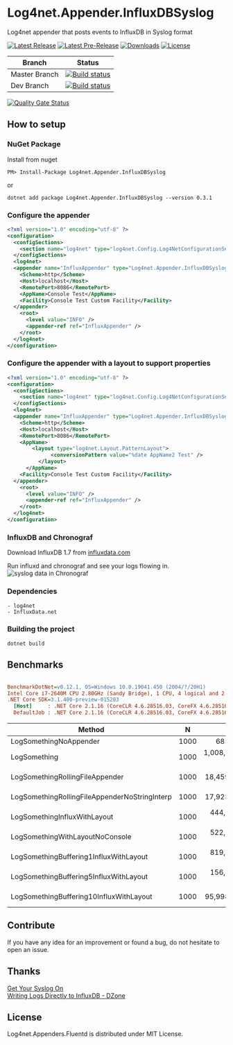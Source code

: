 # Log4net.Appender.InfluxDBSyslog
Log4net appender that posts events to InfluxDB in Syslog format

[![Latest Release](https://img.shields.io/nuget/v/Log4net.Appender.InfluxDBSyslog?logo=nuget&label=release&style=for-the-badge)](https://www.nuget.org/packages/Serilog.Sinks.InfluxDB.Syslog)
[![Latest Pre-Release](https://img.shields.io/nuget/vpre/Log4net.Appender.InfluxDBSyslog?logo=nuget&color=yellow&label=pre-release&style=for-the-badge)](https://www.nuget.org/packages/Serilog.Sinks.InfluxDB.Syslog/absoluteLatest)
[![Downloads](https://img.shields.io/nuget/dt/Log4net.Appender.InfluxDBSyslog?style=for-the-badge&logo=data%3Aimage%2Fpng%3Bbase64%2CiVBORw0KGgoAAAANSUhEUgAAAEAAAABACAYAAACqaXHeAAAAAXNSR0IArs4c6QAAAARnQU1BAACxjwv8YQUAAAAJcEhZcwAAHYcAAB2HAY%2Fl8WUAAAAZdEVYdFNvZnR3YXJlAHBhaW50Lm5ldCA0LjAuMTnU1rJkAAABrUlEQVR4XuXQQW7DMAxE0Rw1R%2BtN3XAjBOpPaptfsgkN8DazIDB8bNu2NCxXguVKsFwJlrJs6KYGS1k2dFODpSwbuqnBUpYN3dRgKcuGbmqwlGVDNzVYyrKhmxosZdnQTQ2WsmzopgZLWTZ0U4OlLBu6qcFSlg3d1GApy4ZuarCUZUM3NVjKsqGbGixl2dBNDZaybOimBktZNnRTg6UsG7qpwVKWDd3UYPnB86VKfl5owx9YflHhCbvHByz%2FcecnHBofsNzhjk84PD5gudOdnnBqfMDygDs84fT4gOVBVz4hNT5gecIVT0iPD1ieNPMJyviAZcKMJ2jjA5ZJI5%2Bgjg9YCkY8QR8fsJSYTxgyPmApMp4wbHzAUpZ5wtDxAcsBzjxh%2BPiA5SBHnjBlfMByoD1PmDY%2BYDnYtydMHR%2BwnICeMH18wHKS9ydcMj5gOVE84bLxAcuVYLkSLDvVQ5saLDvVQ5saLDvVQ5saLDvVQ5saLDvVQ5saLDvVQ5saLDvVQ5saLDvVQ5saLDvVQ5saLDvVQ5saLDvVQ5saLDvVQ5saLFeC5UqwXAmW69gev7WIMc4gs9idAAAAAElFTkSuQmCC)](https://www.nuget.org/packages/Serilog.Sinks.InfluxDB.Syslog/)
[![License](https://img.shields.io/badge/license-MIT-blue.svg?style=for-the-badge&logo=data%3Aimage%2Fpng%3Bbase64%2CiVBORw0KGgoAAAANSUhEUgAAAEAAAABACAYAAACqaXHeAAAAAXNSR0IArs4c6QAAAARnQU1BAACxjwv8YQUAAAAJcEhZcwAAHYcAAB2HAY%2Fl8WUAAAAZdEVYdFNvZnR3YXJlAHBhaW50Lm5ldCA0LjAuMTCtCgrAAAADB0lEQVR4XtWagXETMRREUwIlUAIlUAodQAl0AJ1AB9BB6AA6gA6MduKbkX%2BevKecNk525jHO3l%2Fp686xlJC70%2Bl0C942vjV%2Bn9FreVQbBc0wWujfRpW8Z78JaIb53hhJ1ygTA80w9PQ36duBMjHQHPCuoQZfutSjeqU1PAJN4E3j2pN7aVKv6pnWcgGawNfGa5N6prVcgGZBn8yvVXZXQbOgPXokXaPMNZwoc41D%2FaHZ8b7hpBrKjnCizIjD%2FaHZ8aPR6%2BeZXqqh7Agnyow43B%2BaZz40qnQ36a6rlsYgnChDLOkPzTN1z%2B9PafU0N3OAcaIMsaQ%2FNBufG1X9JyrtDMr0Y4xwokxlWX%2BPjAYdemhPrWeDvYcPJ8r0LO3v4oszNfivQQuTp2u9qJGKE2V6lvZ38UVj9q3t3oqEE2U2lvfXF4t6qPjTqDUV1fRyhw8nymws768vfOr2NtqOqFY4UUZE%2BusL6VDRX7%2FGzOHDiTIi0t9WMPsUKzNPx4kysf62gmuHir3sPXw4USbWny485ZOc2PsJ7VTro%2F3pwp5DxV7qHq2xa41TrY%2F2J7PfJkaHir3UwwdtU061PtqfTP0CUaYm2v3LxCtoDI2lMWk8p1of7Y8K0jhRJgaaYZwoE0P%2FpFUndZqtP6T4BE2zC5qtP6T4BE2zC5qtPyRN8OvhZUQae3ZBtT7anyb49PA6Ivp5wKnWR%2FvbJkncZXr6wokysf62CXRCWjmJxhqd2JwoE%2BuvTqS37JGJlB39GLzhRJmN5f31gz8XTpSJgWYYJ8rEQDOME2VioBnGiTIx0AzjRJkYaIZxokwMNMM4USYGmmGcKBMDzTBOlImBZhgnysRAM4wTZWKgGcaJMjHQDONEmRhohnGiTAw0wzhRJgaaYZwoEwPNME6UiYFmGCfKxEAzjBNlYqAZxokyMdAMoL%2FO%2BNi4bzjpT1e%2BNFb8V7gFzUXMLHqk%2BM1A8wArFj1S5GagOUly0SMtuxloTnJrUU%2B7QXOSW4t62g2ak9xa1NNu0Jzk1qKednK6%2Bw9roIB8keT%2F3QAAAABJRU5ErkJggg%3D%3D)](LICENSE.md)

| Branch   | Status         |
| -------- | -------------- | 
|Master Branch|[![Build status](https://ci.appveyor.com/api/projects/status/fh0wk0ov2f86u1lw/branch/master?svg=true)](https://ci.appveyor.com/project/MarkZither/log4net-appender-influxdbsyslog/branch/master)|
|Dev Branch|[![Build status](https://ci.appveyor.com/api/projects/status/fh0wk0ov2f86u1lw/branch/master?svg=true)](https://ci.appveyor.com/project/MarkZither/log4net-appender-influxdbsyslog/branch/dev)|

[![Quality Gate Status](https://sonarcloud.io/api/project_badges/measure?project=Log4net.Appender.InfluxDBSyslog&metric=alert_status)](https://sonarcloud.io/dashboard?id=Log4net.Appender.InfluxDBSyslog)


## How to setup
### NuGet Package
Install from nuget 
```
PM> Install-Package Log4net.Appender.InfluxDBSyslog
```

or
```
dotnet add package Log4net.Appender.InfluxDBSyslog --version 0.3.1
```

### Configure the appender
``` xml
<?xml version="1.0" encoding="utf-8" ?>
<configuration>
  <configSections>
    <section name="log4net" type="log4net.Config.Log4NetConfigurationSectionHandler, log4net" />
  </configSections>
  <log4net>
  <appender name="InfluxAppender" type="Log4net.Appender.InfluxDBSyslog.InfluxAppender, Log4net.Appender.InfluxDBSyslog">
    <Scheme>http</Scheme>
    <Host>localhost</Host>
    <RemotePort>8086</RemotePort>
    <AppName>Console Test</AppName>
    <Facility>Console Test Custom Facility</Facility>
  </appender>
    <root>
      <level value="INFO" />
      <appender-ref ref="InfluxAppender" />
    </root>
  </log4net>
</configuration>
```

### Configure the appender with a layout to support properties 
``` xml
<?xml version="1.0" encoding="utf-8" ?>
<configuration>
  <configSections>
    <section name="log4net" type="log4net.Config.Log4NetConfigurationSectionHandler, log4net" />
  </configSections>
  <log4net>
  <appender name="InfluxAppender" type="Log4net.Appender.InfluxDBSyslog.InfluxAppender, Log4net.Appender.InfluxDBSyslog">
    <Scheme>http</Scheme>
    <Host>localhost</Host>
    <RemotePort>8086</RemotePort>
    <AppName>
        <layout type="log4net.Layout.PatternLayout">
			  <conversionPattern value="%date AppName2 Test" />
		  </layout>
	  </AppName>
    <Facility>Console Test Custom Facility</Facility>
  </appender>
    <root>
      <level value="INFO" />
      <appender-ref ref="InfluxAppender" />
    </root>
  </log4net>
</configuration>
```

### InfluxDB and Chronograf
Download InfluxDB 1.7 from [influxdata.com](https://portal.influxdata.com/downloads/)

Run influxd and chronograf and see your logs flowing in.
![syslog data in Chronograf](docs/img/Chronograf_Syslog_From_Log4net.png)

### Dependencies

    - log4net
    - InfluxData.net

### Building the project

    dotnet build

## Benchmarks

``` ini

BenchmarkDotNet=v0.12.1, OS=Windows 10.0.19041.450 (2004/?/20H1)
Intel Core i7-2640M CPU 2.80GHz (Sandy Bridge), 1 CPU, 4 logical and 2 physical cores
.NET Core SDK=3.1.400-preview-015203
  [Host]     : .NET Core 2.1.16 (CoreCLR 4.6.28516.03, CoreFX 4.6.28516.10), X64 RyuJIT
  DefaultJob : .NET Core 2.1.16 (CoreCLR 4.6.28516.03, CoreFX 4.6.28516.10), X64 RyuJIT


```
|                                        Method |    N |           Mean |        Error |       StdDev |       Median |
|---------------------------------------------- |----- |---------------:|-------------:|-------------:|-------------:|
|                        LogSomethingNoAppender | 1000 |       681.9 ns |     12.53 ns |     11.72 ns |     678.8 ns |
|                                  LogSomething | 1000 | 1,008,850.6 ns | 25,344.37 ns | 69,805.77 ns | 995,548.6 ns |
|               LogSomethingRollingFileAppender | 1000 |    18,459.7 ns |    354.54 ns |    639.31 ns |  18,304.9 ns |
| LogSomethingRollingFileAppenderNoStringInterp | 1000 |    17,923.6 ns |    350.97 ns |    328.30 ns |  17,751.9 ns |
|                  LogSomethingInfluxWithLayout | 1000 |   444,051.0 ns | 22,226.97 ns | 62,326.82 ns | 415,885.4 ns |
|               LogSomethingWithLayoutNoConsole | 1000 |   522,403.7 ns | 13,862.15 ns | 39,098.45 ns | 526,787.7 ns |
|        LogSomethingBuffering1InfluxWithLayout | 1000 |   819,144.6 ns |  9,321.40 ns |  7,277.53 ns | 819,914.1 ns |
|        LogSomethingBuffering5InfluxWithLayout | 1000 |   156,899.9 ns |  2,402.27 ns |  5,119.43 ns | 155,756.2 ns |
|       LogSomethingBuffering10InfluxWithLayout | 1000 |    95,998.6 ns |  1,342.31 ns |  2,711.54 ns |  95,510.6 ns |

## Contribute

If you have any idea for an improvement or found a bug, do not hesitate to open an issue.

## Thanks

[Get Your Syslog On](https://www.influxdata.com/blog/get-your-syslog-on/)  
[Writing Logs Directly to InfluxDB - DZone](https://dzone.com/articles/writing-logs-directly-to-influxdb)


## License

Log4net.Appenders.Fluentd is distributed under MIT License.